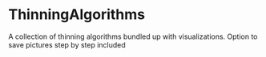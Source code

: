 # ThinningAlgorithms

A collection of thinning algorithms bundled up with visualizations. Option to save pictures step by step included
